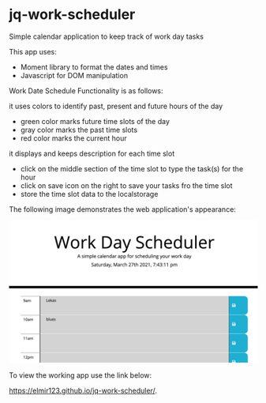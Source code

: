 # jq-work-scheduler
Simple calendar application to keep track of work day tasks

This app uses:
- Moment library to format the dates and times
- Javascript for DOM manipulation 

Work Date Schedule Functionality is as follows:

it uses colors to identify past, present and future hours of the day
- green color marks future time slots of the day
- gray color marks the past time slots
- red color marks the current hour

it displays and keeps description for each time slot
- click on the middle section of the time slot to type the task(s) for the hour
- click on save icon on the right to save your tasks fro the time slot
- store the time slot data to the localstorage

The following image demonstrates the web application's appearance:

![jq-work-day-scheduler.](./assets/images/workday-s.png)

To view the working app use the link below:

https://elmir123.github.io/jq-work-scheduler/.

